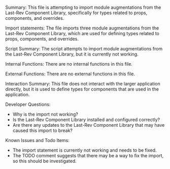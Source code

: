 Summary:
This file is attempting to import module augmentations from the Last-Rev Component Library, specifically for types related to props, components, and overrides.

Import statements:
The file imports three module augmentations from the Last-Rev Component Library, which are used for defining types related to props, components, and overrides.

Script Summary:
The script attempts to import module augmentations from the Last-Rev Component Library, but it is currently not working.

Internal Functions:
There are no internal functions in this file.

External Functions:
There are no external functions in this file.

Interaction Summary:
This file does not interact with the larger application directly, but it is used to define types for components that are used in the application.

Developer Questions:
- Why is the import not working?
- Is the Last-Rev Component Library installed and configured correctly?
- Are there any updates to the Last-Rev Component Library that may have caused this import to break?

Known Issues and Todo Items:
- The import statement is currently not working and needs to be fixed.
- The TODO comment suggests that there may be a way to fix the import, so this should be investigated.
